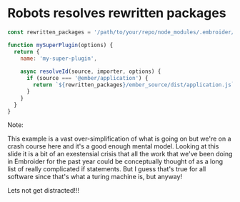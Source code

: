 # Robots resolves rewritten packages

```js
const rewritten_packages = '/path/to/your/repo/node_modules/.embroider/rewritten-packages';

function mySuperPlugin(options) {
  return {
    name: 'my-super-plugin', 
		
    async resolveId(source, importer, options) {
      if (source === '@ember/application') {
        return `${rewritten_packages}/ember_source/dist/application.js`;
      }
    }
  }
}
```

Note:

This example is a vast over-simplification of what is going on but we're on a crash course here and it's a good enough mental model. Looking at this slide it is a bit of an exestensial crisis that all the work that we've been doing in Embroider for the past year could be conceptually thought of as a long list of really complicated if statements. But I guess that's true for all software since that's what a turing machine is, but anyway! 

Lets not get distracted!!!